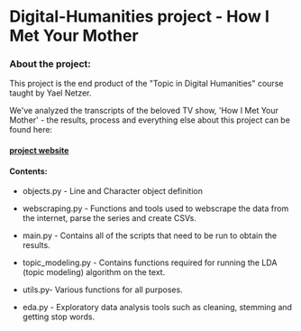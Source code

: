 # Digital-Humanities project - How I Met Your Mother

### About the project:

This project is the end product of the "Topic in Digital Humanities" course taught by Yael Netzer.

We've analyzed the transcripts of the beloved TV show, 'How I Met Your Mother' - the results, process and everything else about this project can be found here:

#### [project website](https://)

#### Contents:

* objects.py - Line and Character object definition

* webscraping.py - Functions and tools used to webscrape the data from the internet, parse the series and create CSVs.

* main.py - Contains all of the scripts that need to be run to obtain the results.

* topic_modeling.py - Contains functions required for running the LDA (topic modeling) algorithm on the text.

* utils.py- Various functions for all purposes.

* eda.py - Exploratory data analysis tools such as cleaning, stemming and getting stop words.
